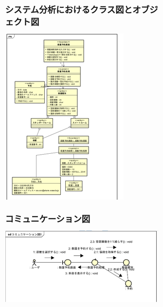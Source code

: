 # システム分析におけるクラス図とオブジェクト図
![クラス図（システム分析）](https://raw.githubusercontent.com/YuIto1/Software5/main/HRS/Classes/%E3%82%AF%E3%83%A9%E3%82%B9%E5%9B%B3(%E3%82%B7%E3%82%B9%E3%83%86%E3%83%A0%E5%88%86%E6%9E%90).png)


# コミュニケーション図
![コミュニケーション図](https://github.com/YuIto1/Software5/blob/main/HRS/Communication/%E3%82%B3%E3%83%9F%E3%83%A5%E3%83%8B%E3%82%B1%E3%83%BC%E3%82%B7%E3%83%A7%E3%83%B3%E5%9B%B3.jpg)
